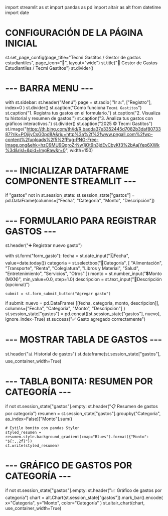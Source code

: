 import streamlit as st
import pandas as pd
import altair as alt
from datetime import date

# CONFIGURACIÓN DE LA PÁGINA INICIAL
st.set_page_config(page_title="Tecmi Gastitos / Gestor de gastos estudiantiles", page_icon="💸", layout="wide")
st.title("💸 Gestor de Gastos Estudiantiles / Tecmi Gastitos")
st.divider()

# --- BARRA MENU ---
with st.sidebar:
    st.header("Menú")
    page = st.radio(
        "Ir a:",
        ["Registro"],
        index=0
    )
    st.divider()
    st.caption("Como funciona `Tecmi Gastitos`")
    st.caption("1. Registra tus gastos en el formulario.")
    st.caption("2. Visualiza tu historial y resumen de gastos.")
    st.caption("3. Analiza tus gastos con gráficos interactivos.")
    st.divider()
    st.caption("2025 © Tecmi Gastitos")
    st.image("https://th.bing.com/th/id/R.badda37e3352445d7082b3daf8073387?rik=POjijyCsG0pd8A&riu=http%3a%2f%2fwww.pngall.com%2fwp-content%2fuploads%2f5%2fPug-PNG-Free-Image.png&ehk=hzC9MU9QqroZrNw1jOt9n3jdEvCbyKf3%2bAajYep6XWk%3d&risl=&pid=ImgRaw&r=0", width=150)

# --- INICIALIZAR DATAFRAME COMPONENTE STREAMLIT ---
if "gastos" not in st.session_state:
    st.session_state["gastos"] = pd.DataFrame(columns=["Fecha", "Categoría", "Monto", "Descripción"])

# --- FORMULARIO PARA REGISTRAR GASTOS ---
st.header("➕ Registrar nuevo gasto")

with st.form("form_gasto"):
    fecha = st.date_input("🗓️Fecha", value=date.today())
    categoria = st.selectbox("🔖Categoría", [
        "Alimentación", "Transporte", "Renta", "Colegiatura",
        "Libros y Material", "Salud", "Entretenimiento", "Servicios", "Otros"
    ])
    monto = st.number_input("💲Monto (MXN)", min_value=0.0, step=1.0)
    descripcion = st.text_input("📝Descripción (opcional)")
    
    submit = st.form_submit_button("Agregar gasto")

if submit:
    nuevo = pd.DataFrame(
        [[fecha, categoria, monto, descripcion]],
        columns=["Fecha", "Categoría", "Monto", "Descripción"]
    )
    st.session_state["gastos"] = pd.concat([st.session_state["gastos"], nuevo], ignore_index=True)
    st.success("✅ Gasto agregado correctamente")

# --- MOSTRAR TABLA DE GASTOS ---
st.header("📊 Historial de gastos")
st.dataframe(st.session_state["gastos"], use_container_width=True)

# --- TABLA BONITA: RESUMEN POR CATEGORÍA ---
if not st.session_state["gastos"].empty:
    st.header("📋 Resumen de gastos por categoría")
    resumen = st.session_state["gastos"].groupby("Categoría", as_index=False)["Monto"].sum()

    # Estilo bonito con pandas Styler
    styled_resumen = resumen.style.background_gradient(cmap="Blues").format({"Monto": "${:,.2f}"})
    st.write(styled_resumen)

# --- GRÁFICO DE GASTOS POR CATEGORÍA ---
if not st.session_state["gastos"].empty:
    st.header("📈 Gráfico de gastos por categoría")
    chart = alt.Chart(st.session_state["gastos"]).mark_bar().encode(
        x="Categoría",
        y="Monto",
        color="Categoría"
    )
    st.altair_chart(chart, use_container_width=True)



